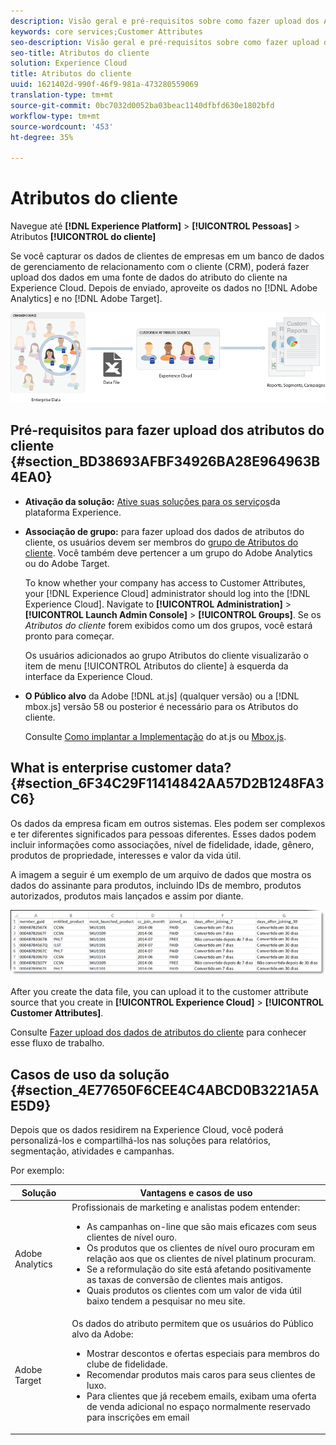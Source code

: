 ```yaml
---
description: Visão geral e pré-requisitos sobre como fazer upload dos Atributos do cliente na Experience Cloud.
keywords: core services;Customer Attributes
seo-description: Visão geral e pré-requisitos sobre como fazer upload dos Atributos do cliente na Experience Cloud.
seo-title: Atributos do cliente
solution: Experience Cloud
title: Atributos do cliente
uuid: 1621402d-990f-46f9-981a-473280559069
translation-type: tm+mt
source-git-commit: 0bc7032d0052ba03beac1140dfbfd630e1802bfd
workflow-type: tm+mt
source-wordcount: '453'
ht-degree: 35%

---
```



# Atributos do cliente

Navegue até **[!DNL Experience Platform]** > **[!UICONTROL Pessoas]** > Atributos **[!UICONTROL do cliente]**

Se você capturar os dados de clientes de empresas em um banco de dados de gerenciamento de relacionamento com o cliente (CRM), poderá fazer upload dos dados em uma fonte de dados do atributo do cliente na Experience Cloud. Depois de enviado, aproveite os dados no [!DNL Adobe Analytics] e no [!DNL Adobe Target].

![](assets/custom_reports.png)

## Pré-requisitos para fazer upload dos atributos do cliente {#section_BD38693AFBF34926BA28E964963B4EA0}

* **Ativação da solução:** [Ative suas soluções para os serviços](../core-services/core-services.md#concept_07ED1D5C64234E77976E6D572E78FB9C)da plataforma Experience.

* **Associação de grupo:** para fazer upload dos dados de atributos do cliente, os usuários devem ser membros do [grupo de Atributos do cliente](../admin-getting-started/admin-getting-started.md#task_3295A85536BF48899A1AB40D207E77E9). Você também deve pertencer a um grupo do Adobe Analytics ou do Adobe Target.

   To know whether your company has access to Customer Attributes, your [!DNL Experience Cloud] administrator should log into the [!DNL Experience Cloud]. Navigate to **[!UICONTROL Administration]** > **[!UICONTROL Launch Admin Console]** > **[!UICONTROL Groups]**. Se os *Atributos do cliente* forem exibidos como um dos grupos, você estará pronto para começar.

   Os usuários adicionados ao grupo Atributos do cliente visualizarão o item de menu [!UICONTROL Atributos do cliente] à esquerda da interface da Experience Cloud.

* **O Público alvo** da Adobe [!DNL at.js] (qualquer versão) ou a [!DNL mbox.js] versão 58 ou posterior é necessário para os Atributos do cliente.

   Consulte [Como implantar a Implementação](https://docs.adobe.com/content/help/en/target/using/implement-target/client-side/deploy-at-js/how-to-deployatjs.html) do at.js ou [Mbox.js](https://docs.adobe.com/content/help/pt-BR/target/using/implement-target/client-side/mbox-implement/mbox-download.html).

## What is enterprise customer data? {#section_6F34C29F11414842AA57D2B1248FA3C6}

Os dados da empresa ficam em outros sistemas. Eles podem ser complexos e ter diferentes significados para pessoas diferentes. Esses dados podem incluir informações como associações, nível de fidelidade, idade, gênero, produtos de propriedade, interesses e valor da vida útil.

A imagem a seguir é um exemplo de um arquivo de dados que mostra os dados do assinante para produtos, incluindo IDs de membro, produtos autorizados, produtos mais lançados e assim por diante.

![](assets/01_crs_usecase.png)

After you create the data file, you can upload it to the customer attribute source that you create in **[!UICONTROL Experience Cloud]** > **[!UICONTROL Customer Attributes]**.

Consulte [Fazer upload dos dados de atributos do cliente](../attributes/t-crs-usecase.md#task_BCC327B2A0EF4A1BBB2934013AB92B78) para conhecer esse fluxo de trabalho.

## Casos de uso da solução {#section_4E77650F6CEE4C4ABCD0B3221A5AE5D9}

Depois que os dados residirem na Experience Cloud, você poderá personalizá-los e compartilhá-los nas soluções para relatórios, segmentação, atividades e campanhas.

Por exemplo:

| Solução | Vantagens e casos de uso |
|--- |--- |
| Adobe Analytics | Profissionais de marketing e analistas podem entender:<ul><li>As campanhas on-line que são mais eficazes com seus clientes de nível ouro.</li><li>Os produtos que os clientes de nível ouro procuram em relação aos que os clientes de nível platinum procuram.</li><li>Se a reformulação do site está afetando positivamente as taxas de conversão de clientes mais antigos.</li><li>Quais produtos os clientes com um valor de vida útil baixo tendem a pesquisar no meu site.</li></ul> |
| Adobe Target | Os dados do atributo permitem que os usuários do Público alvo da Adobe:<ul><li>Mostrar descontos e ofertas especiais para membros do clube de fidelidade.</li><li>Recomendar produtos mais caros para seus clientes de luxo.</li><li>Para clientes que já recebem emails, exibam uma oferta de venda adicional no espaço normalmente reservado para inscrições em email</li></ul> |
